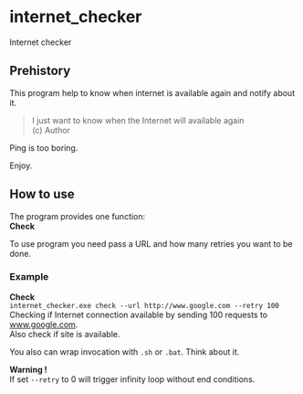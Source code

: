 # internet_checker

Internet checker

## Prehistory
This program help to know when internet is available again and notify about it.

> I just want to know when the Internet will available again  
> (c) Author

Ping is too boring.

Enjoy.

## How to use
The program provides one function:  
**Check**

To use program you need pass a URL and how many retries you want to be done.

### Example 
**Check**  
`internet_checker.exe check --url http://www.google.com --retry 100`  
Checking if Internet connection available by sending 100 requests to www.google.com.  
Also check if site is available.

You also can wrap invocation with `.sh` or `.bat`. Think about it.

**Warning !**  
If set `--retry` to 0 will trigger infinity loop without end conditions. 